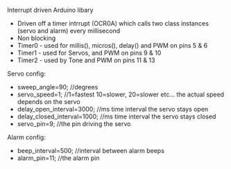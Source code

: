 Interrupt driven Arduino libary

 - Driven off a timer intrrupt (OCR0A) which calls two class instances (servo and alarm) every millisecond
 - Non blocking
 - Timer0 - used for millis(), micros(), delay() and PWM on pins 5 & 6
 - Timer1 - used for Servos, and PWM on pins 9 & 10
 - Timer2 - used by Tone and PWM on pins 11 & 13

Servo config:
- sweep_angle=90;              //degrees
- servo_speed=1;              //1=fastest 10=slower, 20=slower etc... the actual speed depends on the servo
- delay_open_interval=3000;    //ms time interval the servo stays open
- delay_closed_interval=1000;  //ms time interval the servo stays closed
- servo_pin=9;                 //the pin driving the servo

Alarm config:
- beep_interval=500;           //interval between alarm beeps
- alarm_pin=11;                //the alarm pin
